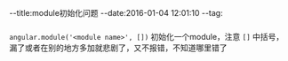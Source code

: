 --title:module初始化问题
--date:2016-01-04 12:01:10
--tag:
###
`angular.module('<module name>', [])` 初始化一个module，注意 `[]` 中括号，漏了或者在别的地方多加就悲剧了，又不报错，不知道哪里错了
